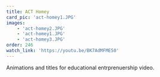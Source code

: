 ```yaml
---
title: ACT Homey
card_pic: 'act-homey1.JPG'
images:
    - 'act-homey2.JPG'
    - 'act-homey1.JPG'
    - 'act-homey3.JPG'
order: 246
watch_link: 'https://youtu.be/BK7AdMFME50'
---
```


Animations and titles for educational entrprenuership video.
